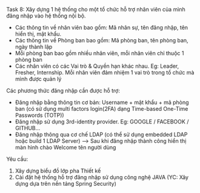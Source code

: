 Task 8: Xây dựng 1 hệ thống cho một tổ chức hỗ trợ nhân viên của mình đăng nhập vào hệ thống nội bộ. 
-	Các thông tin về nhân viên bao gồm: Mã nhân sự, tên đăng nhập, tên hiển thị, mật khẩu. 
-	Các thông tin về Phòng ban bao gồm: Mã phòng ban, tên phòng ban, ngày thành lập
-	Mỗi phòng ban bao gồm nhiều nhân viên, mỗi nhân viên chỉ thuộc 1 phòng ban
-	Các nhân viên có các Vai trò & Quyền hạn khác nhau. Eg: Leader, Fresher, Internship. Mỗi nhân viên đảm nhiệm 1 vai trò trong tổ chức mà mình được quản lý

Các phương thức đăng nhập cần được hỗ trợ:
-	Đăng nhập bằng thông tin cơ bản: Username + mật khẩu + mã phòng ban (có sử dụng multi factors login(2FA) dạng Time-based One-Time Passwords (TOTP))
-	Đăng nhập sử dụng 3rd-identity provider. Eg: GOOGLE / FACEBOOK / GITHUB...
-	Đăng nhập thông qua cơ chế LDAP (có thể sử dụng embedded LDAP hoặc build 1 LDAP Server)
--> Sau khi đăng nhập thành công hiển thị màn hình chào Welcome tên người dùng 

Yêu cầu: 
1. Xây dựng biểu đồ lớp pha Thiết kế
2. Cài đặt hệ thống hỗ trợ đăng nhập sử dụng công nghệ JAVA 
(YC: Xây dựng dựa trên nền tảng Spring Security)

